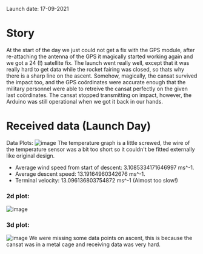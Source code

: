 Launch date: 17-09-2021

# Story
At the start of the day we just could not get a fix with the GPS module, after re-attaching the antenna of the GPS it magically started working again and we got a 24 (!) satellite fix. The launch went really well, except that it was really hard to get data while the rocket fairing was closed, so thats why there is a sharp line on the ascent. Somehow, magically, the cansat survived the impact too, and the GPS coördinates were accurate enough that the military personnel were able to retreive the cansat perfectly on the given last coördinates. The cansat stopped transmitting on impact, however, the Arduino was still operational when we got it back in our hands.

# Received data (Launch Day)
Data Plots:
![image](https://user-images.githubusercontent.com/25268098/133812163-57eb1e61-c164-4e92-8f94-41eb4e3889fe.png)
The temperature graph is a little screwed, the wire of the temperature sensor was a bit too short so it couldn't be fitted externally like original design.

- Average wind speed from start of descent: 3.1085334171646997 ms^-1.
- Average descent speed:  13.19164960342676  ms^-1.
- Terminal velocity:  13.096136803754872 ms^-1 (Almost too slow!)

### 2d plot:
![image](https://user-images.githubusercontent.com/25268098/133815980-03e516cc-0f64-458d-9644-ecbdffdf16cd.png)

### 3d plot:
![image](https://user-images.githubusercontent.com/25268098/133816271-5a08645c-8c94-4f89-ad9a-e00f418c2b4d.png)
We were missing some data points on ascent, this is because the cansat was in a metal cage and receiving data was very hard.

